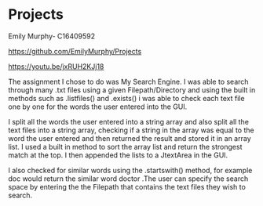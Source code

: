 # Projects
Emily Murphy- C16409592

https://github.com/EmilyMurphy/Projects

https://youtu.be/jxRUH2KJj18

The assignment I chose to do was My Search Engine. I was able to search through many .txt files using a given Filepath/Directory and using the built in methods such as .listfiles() and .exists() i was able to check each text file one by one for the words the user entered into the GUI. 

I split all the words the user entered into a string array and also split all the text files into a string array, checking if a string in the array was equal to the word the user entered and then returned the result and stored it in an array list. I used a built in method to sort the array list and return the strongest match at the top. I then appended the lists to a JtextArea in the GUI.

I also checked for similar words using the .startswith() method, for example doc would return the similar word doctor .The user can specify the search space by entering the the Filepath that contains the text files they wish to search.

